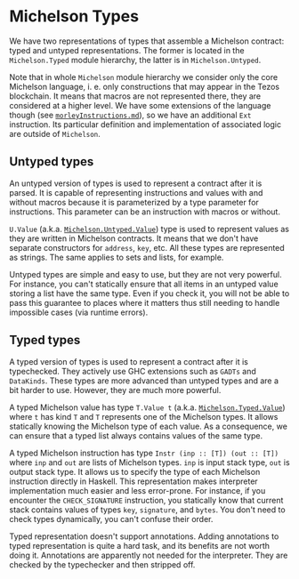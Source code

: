 # Michelson Types

We have two representations of types that assemble a Michelson contract: typed and untyped representations.
The former is located in the `Michelson.Typed` module hierarchy, the latter is in `Michelson.Untyped`.

Note that in whole `Michelson` module hierarchy we consider only the core Michelson language, i. e. only constructions that may appear in the Tezos blockchain.
It means that macros are not represented there, they are considered at a higher level.
We have some extensions of the language though (see [`morleyInstructions.md`](./morleyInstructions.md)), so we have an additional `Ext` instruction.
Its particular definition and implementation of associated logic are outside of `Michelson`.

## Untyped types

An untyped version of types is used to represent a contract after it is parsed.
It is capable of representing instructions and values with and without macros because it is parameterized by a type parameter for instructions.
This parameter can be an instruction with macros or without.

`U.Value` (a.k.a. [`Michelson.Untyped.Value`](/src/Michelson/Untyped/Aliases.hs)) type is used to represent values as they are written in Michelson contracts.
It means that we don't have separate constructors for `address`, `key`, etc.
All these types are represented as strings.
The same applies to sets and lists, for example.

Untyped types are simple and easy to use, but they are not very powerful.
For instance, you can't statically ensure that all items in an untyped value storing a list have the same type.
Even if you check it, you will not be able to pass this guarantee to places where it matters thus still needing to handle impossible cases (via runtime errors).

## Typed types

A typed version of types is used to represent a contract after it is typechecked.
They actively use GHC extensions such as `GADTs` and `DataKinds`.
These types are more advanced than untyped types and are a bit harder to use.
However, they are much more powerful.

A typed Michelson value has type `T.Value t` (a.k.a. [`Michelson.Typed.Value`](/src/Michelson/Typed/Aliases.hs)) where `t` has kind `T` and `T` represents one of the Michelson types.
It allows statically knowing the Michelson type of each value.
As a consequence, we can ensure that a typed list always contains values of the same type.

A typed Michelson instruction has type `Instr (inp :: [T]) (out :: [T])` where `inp` and `out` are lists of Michelson types.
`inp` is input stack type, `out` is output stack type.
It allows us to specify the type of each Michelson instruction directly in Haskell.
This representation makes interpreter implementation much easier and less error-prone.
For instance, if you encounter the `CHECK_SIGNATURE` instruction, you statically know that current stack contains values of types `key`, `signature`, and `bytes`.
You don't need to check types dynamically, you can't confuse their order.

Typed representation doesn't support annotations.
Adding annotations to typed representation is quite a hard task, and its benefits are not worth doing it.
Annotations are apparently not needed for the interpreter.
They are checked by the typechecker and then stripped off.

